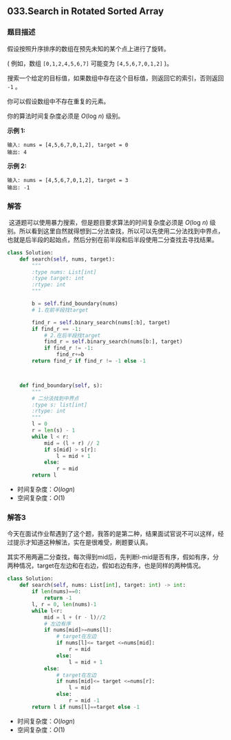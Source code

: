 ## 033.Search in Rotated Sorted Array

### 题目描述

假设按照升序排序的数组在预先未知的某个点上进行了旋转。

( 例如，数组 `[0,1,2,4,5,6,7]` 可能变为 `[4,5,6,7,0,1,2]` )。

搜索一个给定的目标值，如果数组中存在这个目标值，则返回它的索引，否则返回 `-1` 。

你可以假设数组中不存在重复的元素。

你的算法时间复杂度必须是 *O*(log *n*) 级别。

**示例 1:**

```
输入: nums = [4,5,6,7,0,1,2], target = 0
输出: 4
```

**示例 2:**

```
输入: nums = [4,5,6,7,0,1,2], target = 3
输出: -1
```

### 解答

​	这道题可以使用暴力搜索，但是题目要求算法的时间复杂度必须是 *O*(log *n*) 级别。所以看到这里自然就得想到二分法查找，所以可以先使用二分法找到中界点，也就是后半段的起始点，然后分别在前半段和后半段使用二分查找去寻找结果。

```python
class Solution:
    def search(self, nums, target):
        """
        :type nums: List[int]
        :type target: int
        :rtype: int
        """

        b = self.find_boundary(nums)
        # 1.在前半段找target

        find_r = self.binary_search(nums[:b], target)
        if find_r == -1:
            # 2.在后半段找target
            find_r = self.binary_search(nums[b:], target)
            if find_r != -1:
                find_r+=b
        return find_r if find_r != -1 else -1



    def find_boundary(self, s):
        """
        # 二分法找到中界点
        :type s: list[int]
        :rtype: int
        """
        l = 0
        r = len(s) - 1
        while l < r:
            mid = (l + r) // 2
            if s[mid] > s[r]:
                l = mid + 1
            else:
                r = mid
        return l
```

- 时间复杂度：$O(logn)$
- 空间复杂度：$O(1)$



### 解答3 

​	今天在面试作业帮遇到了这个题，我答的是第二种，结果面试官说不可以这样，经过提示才知道这种解法，实在是很难受，刷题要认真。

​	其实不用两遍二分查找，每次得到mid后，先判断l-mid是否有序，假如有序，分两种情况，target在左边和在右边，假如右边有序，也是同样的两种情况。

```python
class Solution:
    def search(self, nums: List[int], target: int) -> int:
        if len(nums)==0:
            return -1
        l, r = 0, len(nums)-1
        while l<r:
            mid = l + (r - l)//2
            # 左边有序
            if nums[mid]>=nums[l]:
                # target在左边
                if nums[l]<= target <=nums[mid]:
                    r = mid
                else:
                    l = mid + 1
            else:
                # target在左边
                if nums[mid]<= target <=nums[r]:
                    l = mid
                else:
                    r = mid -1
        return l if nums[l]==target else -1
```

- 时间复杂度：$O(logn)$
- 空间复杂度：$O(1)$